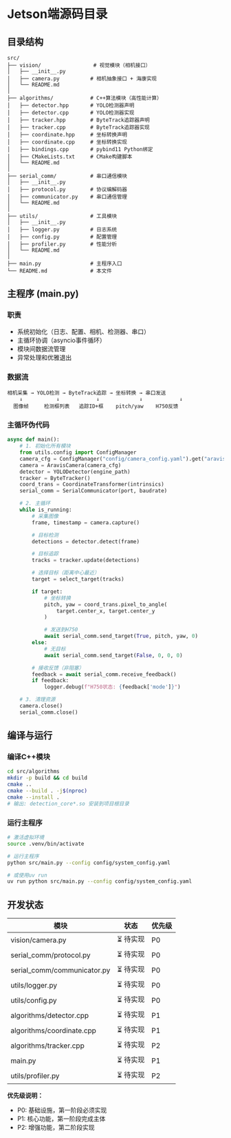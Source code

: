 # Jetson端源码目录

## 目录结构

```
src/
├── vision/                 # 视觉模块（相机接口）
│   ├── __init__.py
│   ├── camera.py          # 相机抽象接口 + 海康实现
│   └── README.md
│
├── algorithms/            # C++算法模块（高性能计算）
│   ├── detector.hpp       # YOLO检测器声明
│   ├── detector.cpp       # YOLO检测器实现
│   ├── tracker.hpp        # ByteTrack追踪器声明
│   ├── tracker.cpp        # ByteTrack追踪器实现
│   ├── coordinate.hpp     # 坐标转换声明
│   ├── coordinate.cpp     # 坐标转换实现
│   ├── bindings.cpp       # pybind11 Python绑定
│   ├── CMakeLists.txt     # CMake构建脚本
│   └── README.md
│
├── serial_comm/           # 串口通信模块
│   ├── __init__.py
│   ├── protocol.py        # 协议编解码器
│   ├── communicator.py    # 串口通信管理
│   └── README.md
│
├── utils/                 # 工具模块
│   ├── __init__.py
│   ├── logger.py          # 日志系统
│   ├── config.py          # 配置管理
│   ├── profiler.py        # 性能分析
│   └── README.md
│
├── main.py                # 主程序入口
└── README.md              # 本文件
```

## 主程序 (main.py)

### 职责
- 系统初始化（日志、配置、相机、检测器、串口）
- 主循环协调（asyncio事件循环）
- 模块间数据流管理
- 异常处理和优雅退出

### 数据流
```
相机采集 → YOLO检测 → ByteTrack追踪 → 坐标转换 → 串口发送
    ↓           ↓            ↓             ↓            ↓
  图像帧     检测框列表   追踪ID+框    pitch/yaw    H750反馈
```

### 主循环伪代码
```python
async def main():
    # 1. 初始化所有模块
    from utils.config import ConfigManager
    camera_cfg = ConfigManager("config/camera_config.yaml").get("aravis")
    camera = AravisCamera(camera_cfg)
    detector = YOLODetector(engine_path)
    tracker = ByteTracker()
    coord_trans = CoordinateTransformer(intrinsics)
    serial_comm = SerialCommunicator(port, baudrate)

    # 2. 主循环
    while is_running:
        # 采集图像
        frame, timestamp = camera.capture()

        # 目标检测
        detections = detector.detect(frame)

        # 目标追踪
        tracks = tracker.update(detections)

        # 选择目标（距离中心最近）
        target = select_target(tracks)

        if target:
            # 坐标转换
            pitch, yaw = coord_trans.pixel_to_angle(
                target.center_x, target.center_y
            )

            # 发送到H750
            await serial_comm.send_target(True, pitch, yaw, 0)
        else:
            # 无目标
            await serial_comm.send_target(False, 0, 0, 0)

        # 接收反馈（非阻塞）
        feedback = await serial_comm.receive_feedback()
        if feedback:
            logger.debug(f"H750状态: {feedback['mode']}")

    # 3. 清理资源
    camera.close()
    serial_comm.close()
```

## 编译与运行

### 编译C++模块
```bash
cd src/algorithms
mkdir -p build && cd build
cmake ..
cmake --build . -j$(nproc)
cmake --install .
# 输出: detection_core*.so 安装到项目根目录
```

### 运行主程序
```bash
# 激活虚拟环境
source .venv/bin/activate

# 运行主程序
python src/main.py --config config/system_config.yaml

# 或使用uv run
uv run python src/main.py --config config/system_config.yaml
```

## 开发状态

| 模块 | 状态 | 优先级 |
|------|------|--------|
| vision/camera.py | ⏳ 待实现 | P0 |
| serial_comm/protocol.py | ⏳ 待实现 | P0 |
| serial_comm/communicator.py | ⏳ 待实现 | P0 |
| utils/logger.py | ⏳ 待实现 | P0 |
| utils/config.py | ⏳ 待实现 | P0 |
| algorithms/detector.cpp | ⏳ 待实现 | P1 |
| algorithms/coordinate.cpp | ⏳ 待实现 | P1 |
| algorithms/tracker.cpp | ⏳ 待实现 | P2 |
| main.py | ⏳ 待实现 | P1 |
| utils/profiler.py | ⏳ 待实现 | P2 |

**优先级说明：**
- P0: 基础设施，第一阶段必须实现
- P1: 核心功能，第一阶段完成主体
- P2: 增强功能，第二阶段实现
